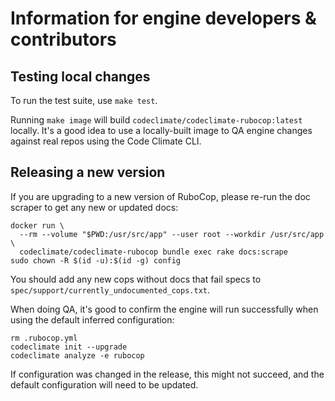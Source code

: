 # Information for engine developers & contributors

## Testing local changes

To run the test suite, use `make test`.

Running `make image` will build `codeclimate/codeclimate-rubocop:latest`
locally. It's a good idea to use a locally-built image to QA engine changes
against real repos using the Code Climate CLI.

## Releasing a new version

If you are upgrading to a new version of RuboCop, please re-run the doc scraper
to get any new or updated docs:

```shell
docker run \
  --rm --volume "$PWD:/usr/src/app" --user root --workdir /usr/src/app \
  codeclimate/codeclimate-rubocop bundle exec rake docs:scrape
sudo chown -R $(id -u):$(id -g) config
```

You should add any new cops without docs that fail specs to
`spec/support/currently_undocumented_cops.txt`.

When doing QA, it's good to confirm the engine will run successfully when using
the default inferred configuration:

```shell
rm .rubocop.yml
codeclimate init --upgrade
codeclimate analyze -e rubocop
```

If configuration was changed in the release, this might not succeed, and the
default configuration will need to be updated.
